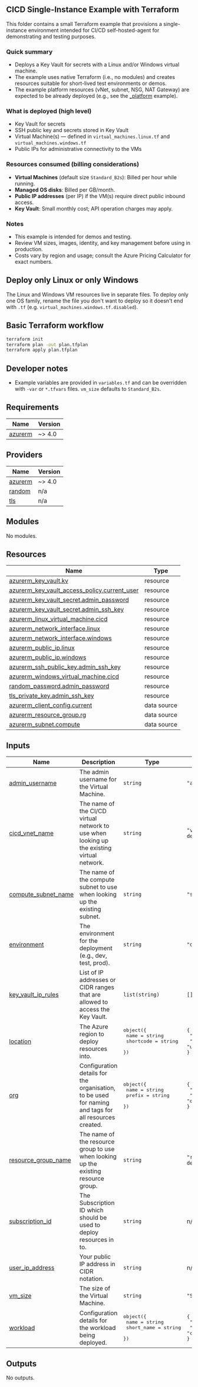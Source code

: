 ## CICD Single-Instance Example with Terraform

This folder contains a small Terraform example that provisions a single-instance environment intended for CI/CD self-hosted-agent for demonstrating and testing purposes.

### Quick summary
- Deploys a Key Vault for secrets with a Linux and/or Windows virtual machine.
- The example uses native Terraform (i.e., no modules) and creates resources suitable for short-lived test environments or demos.
- The example platform resources (vNet, subnet, NSG, NAT Gateway) are expected to be already deployed (e.g., see the [_platform](../_platform) example).

### What is deployed (high level)
- Key Vault for secrets
- SSH public key and secrets stored in Key Vault
- Virtual Machine(s) — defined in `virtual_machines.linux.tf` and `virtual_machines.windows.tf`
- Public IPs for administrative connectivity to the VMs

### Resources consumed (billing considerations)
- **Virtual Machines** (default size `Standard_B2s`): Billed per hour while running.
- **Managed OS disks**: Billed per GB/month.
- **Public IP addresses** (per IP) if the VM(s) require direct public inbound access.
- **Key Vault**: Small monthly cost; API operation charges may apply.

### Notes
- This example is intended for demos and testing.
- Review VM sizes, images, identity, and key management before using in production.
- Costs vary by region and usage; consult the Azure Pricing Calculator for exact numbers.

## Deploy only Linux or only Windows
The Linux and Windows VM resources live in separate files. To deploy only one OS family, rename the file you don't want to deploy so it doesn't end with `.tf` (e.g. `virtual_machines.windows.tf.disabled`).

## Basic Terraform workflow

```bash
terraform init
terraform plan -out plan.tfplan
terraform apply plan.tfplan
```

## Developer notes
- Example variables are provided in `variables.tf` and can be overridden with `-var` or `*.tfvars` files. `vm_size` defaults to `Standard_B2s`.

<!-- BEGIN_TF_DOCS -->
## Requirements

| Name | Version |
|------|---------|
| <a name="requirement_azurerm"></a> [azurerm](#requirement\_azurerm) | ~> 4.0 |

## Providers

| Name | Version |
|------|---------|
| <a name="provider_azurerm"></a> [azurerm](#provider\_azurerm) | ~> 4.0 |
| <a name="provider_random"></a> [random](#provider\_random) | n/a |
| <a name="provider_tls"></a> [tls](#provider\_tls) | n/a |

## Modules

No modules.

## Resources

| Name | Type |
|------|------|
| [azurerm_key_vault.kv](https://registry.terraform.io/providers/hashicorp/azurerm/latest/docs/resources/key_vault) | resource |
| [azurerm_key_vault_access_policy.current_user](https://registry.terraform.io/providers/hashicorp/azurerm/latest/docs/resources/key_vault_access_policy) | resource |
| [azurerm_key_vault_secret.admin_password](https://registry.terraform.io/providers/hashicorp/azurerm/latest/docs/resources/key_vault_secret) | resource |
| [azurerm_key_vault_secret.admin_ssh_key](https://registry.terraform.io/providers/hashicorp/azurerm/latest/docs/resources/key_vault_secret) | resource |
| [azurerm_linux_virtual_machine.cicd](https://registry.terraform.io/providers/hashicorp/azurerm/latest/docs/resources/linux_virtual_machine) | resource |
| [azurerm_network_interface.linux](https://registry.terraform.io/providers/hashicorp/azurerm/latest/docs/resources/network_interface) | resource |
| [azurerm_network_interface.windows](https://registry.terraform.io/providers/hashicorp/azurerm/latest/docs/resources/network_interface) | resource |
| [azurerm_public_ip.linux](https://registry.terraform.io/providers/hashicorp/azurerm/latest/docs/resources/public_ip) | resource |
| [azurerm_public_ip.windows](https://registry.terraform.io/providers/hashicorp/azurerm/latest/docs/resources/public_ip) | resource |
| [azurerm_ssh_public_key.admin_ssh_key](https://registry.terraform.io/providers/hashicorp/azurerm/latest/docs/resources/ssh_public_key) | resource |
| [azurerm_windows_virtual_machine.cicd](https://registry.terraform.io/providers/hashicorp/azurerm/latest/docs/resources/windows_virtual_machine) | resource |
| [random_password.admin_password](https://registry.terraform.io/providers/hashicorp/random/latest/docs/resources/password) | resource |
| [tls_private_key.admin_ssh_key](https://registry.terraform.io/providers/hashicorp/tls/latest/docs/resources/private_key) | resource |
| [azurerm_client_config.current](https://registry.terraform.io/providers/hashicorp/azurerm/latest/docs/data-sources/client_config) | data source |
| [azurerm_resource_group.rg](https://registry.terraform.io/providers/hashicorp/azurerm/latest/docs/data-sources/resource_group) | data source |
| [azurerm_subnet.compute](https://registry.terraform.io/providers/hashicorp/azurerm/latest/docs/data-sources/subnet) | data source |

## Inputs

| Name | Description | Type | Default | Required |
|------|-------------|------|---------|:--------:|
| <a name="input_admin_username"></a> [admin\_username](#input\_admin\_username) | The admin username for the Virtual Machine. | `string` | `"azureadmin"` | no |
| <a name="input_cicd_vnet_name"></a> [cicd\_vnet\_name](#input\_cicd\_vnet\_name) | The name of the CI/CD virtual network to use when looking up the existing virtual network. | `string` | `"vnet-qc-cicd-single-instance-dev-uks-01"` | no |
| <a name="input_compute_subnet_name"></a> [compute\_subnet\_name](#input\_compute\_subnet\_name) | The name of the compute subnet to use when looking up the existing subnet. | `string` | `"snet-compute-dev-uks-01"` | no |
| <a name="input_environment"></a> [environment](#input\_environment) | The environment for the deployment (e.g., dev, test, prod). | `string` | `"dev"` | no |
| <a name="input_key_vault_ip_rules"></a> [key\_vault\_ip\_rules](#input\_key\_vault\_ip\_rules) | List of IP addresses or CIDR ranges that are allowed to access the Key Vault. | `list(string)` | `[]` | no |
| <a name="input_location"></a> [location](#input\_location) | The Azure region to deploy resources into. | <pre>object({<br/>    name      = string<br/>    shortcode = string<br/>  })</pre> | <pre>{<br/>  "name": "UK South",<br/>  "shortcode": "uks"<br/>}</pre> | no |
| <a name="input_org"></a> [org](#input\_org) | Configuration details for the organisation, to be used for naming and tags for all resources created. | <pre>object({<br/>    name   = string<br/>    prefix = string<br/>  })</pre> | <pre>{<br/>  "name": "Quadrivium Cloud",<br/>  "prefix": "qc"<br/>}</pre> | no |
| <a name="input_resource_group_name"></a> [resource\_group\_name](#input\_resource\_group\_name) | The name of the resource group to use when looking up the existing resource group. | `string` | `"rg-qc-cicd-single-instance-dev-uks-01"` | no |
| <a name="input_subscription_id"></a> [subscription\_id](#input\_subscription\_id) | The Subscription ID which should be used to deploy resources in to. | `string` | n/a | yes |
| <a name="input_user_ip_address"></a> [user\_ip\_address](#input\_user\_ip\_address) | Your public IP address in CIDR notation. | `string` | n/a | yes |
| <a name="input_vm_size"></a> [vm\_size](#input\_vm\_size) | The size of the Virtual Machine. | `string` | `"Standard_B2s"` | no |
| <a name="input_workload"></a> [workload](#input\_workload) | Configuration details for the workload being deployed. | <pre>object({<br/>    name       = string<br/>    short_name = string<br/>  })</pre> | <pre>{<br/>  "name": "CICD Single Instance",<br/>  "short_name": "cicd-si"<br/>}</pre> | no |

## Outputs

No outputs.
<!-- END_TF_DOCS -->
